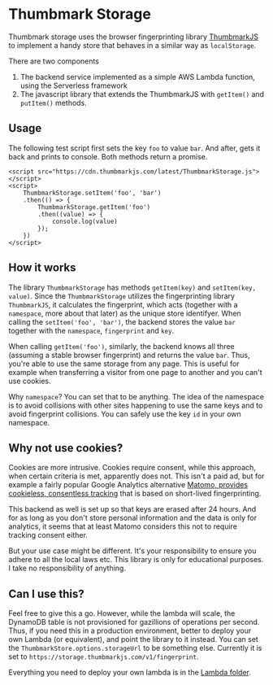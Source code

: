 # Thumbmark Storage

Thumbmark storage uses the browser fingerprinting library [ThumbmarkJS](https://github.com/ilkkapeltola/thumbmarkjs) to implement a handy store that behaves in a similar way as `localStorage`.

There are two components

1. The backend service implemented as a simple AWS Lambda function, using the Serverless framework
2. The javascript library that extends the ThumbmarkJS with `getItem()` and `putItem()` methods.

## Usage

The following test script first sets the key `foo` to value `bar`.
And after, gets it back and prints to console. Both methods return a promise.

```
<script src="https://cdn.thumbmarkjs.com/latest/ThumbmarkStorage.js"></script>
<script>
    ThumbmarkStorage.setItem('foo', 'bar')
    .then(() => {
        ThumbmarkStorage.getItem('foo')
        .then((value) => {
            console.log(value)
        });
    })
</script>
```



## How it works

The library `ThumbmarkStorage` has methods `getItem(key)` and `setItem(key, value)`. Since the `ThumbmarkStorage` utilizes the fingerprinting library `ThumbmarkJS`, it calculates the fingerprint, which acts (together with a `namespace`, more about that later) as the unique store identifyer. When calling the `setItem('foo', 'bar')`, the backend stores the value `bar` together with the `namespace`, `fingerprint` and `key`.

When calling `getItem('foo')`, similarly, the backend knows all three (assuming a stable browser fingerprint) and returns the value `bar`. Thus, you're able to use the same storage from any page. This is useful for example when transferring a visitor from one page to another and you can't use cookies.

Why `namespace`? You can set that to be anything. The idea of the namespace is to avoid collisions with other sites happening to use the same keys and to avoid fingerprint collisions. You can safely use the key `id` in your own namespace.

## Why not use cookies?

Cookies are more intrusive. Cookies require consent, while this approach, when certain criteria is met, apparently does not. This isn't a paid ad, but for example a fairly popular Google Analytics alternative [Matomo, provides cookieless, consentless tracking](https://matomo.org/faq/new-to-piwik/how-do-i-use-matomo-analytics-without-consent-or-cookie-banner/) that is based on short-lived fingerprinting.

This backend as well is set up so that keys are erased after 24 hours. And for as long as you don't store personal information and the data is only for analytics, it seems that at least Matomo considers this not to require tracking consent either.

But your use case might be different. It's your responsibility to ensure you adhere to all the local laws etc. This library is only for educational purposes. I take no responsibility of anything.

## Can I use this?

Feel free to give this a go. However, while the lambda will scale, the DynamoDB table is not provisioned for gazillions of operations per second. Thus, if you need this in a production environment, better to deploy your own Lambda (or equivalent), and point the library to it instead. You can set the `ThumbmarkStore.options.storageUrl` to be something else. Currently it is set to `https://storage.thumbmarkjs.com/v1/fingerprint`.

Everything you need to deploy your own lambda is in the [Lambda folder](lambda/).
